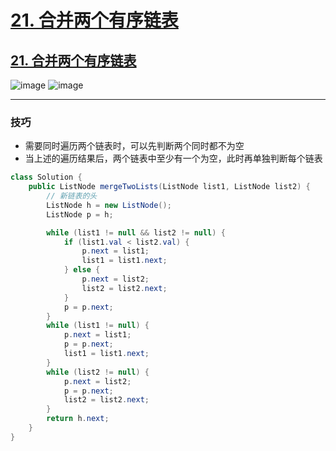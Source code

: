 # [21. 合并两个有序链表](https://github.com/imtsingyun/LeetCode/issues/28)

## [21. 合并两个有序链表](https://leetcode.cn/problems/merge-two-sorted-lists/)

![image](https://user-images.githubusercontent.com/56377217/201955552-55b10351-c3b4-4ae4-96d1-10cd8d682c36.png)
![image](https://user-images.githubusercontent.com/56377217/201955801-693120c9-522c-41b2-afc0-497dad935fa2.png)



---

### 技巧
- 需要同时遍历两个链表时，可以先判断两个同时都不为空
- 当上述的遍历结果后，两个链表中至少有一个为空，此时再单独判断每个链表

```java
class Solution {
    public ListNode mergeTwoLists(ListNode list1, ListNode list2) {
        // 新链表的头
        ListNode h = new ListNode();
        ListNode p = h;

        while (list1 != null && list2 != null) {
            if (list1.val < list2.val) {
                p.next = list1;
                list1 = list1.next;
            } else {
                p.next = list2;
                list2 = list2.next;
            }
            p = p.next;
        }
        while (list1 != null) {
            p.next = list1;
            p = p.next;
            list1 = list1.next;
        }
        while (list2 != null) {
            p.next = list2;
            p = p.next;
            list2 = list2.next;
        }
        return h.next;
    }
}
```